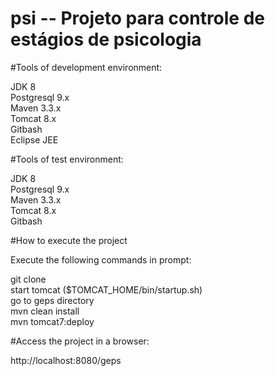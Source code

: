 # psi -- Projeto para controle de estágios de psicologia
  
#Tools of development environment:  
  
JDK 8  
Postgresql 9.x  
Maven 3.3.x  
Tomcat 8.x  
Gitbash  
Eclipse JEE  
  
#Tools of test environment:  
  
JDK 8  
Postgresql 9.x  
Maven 3.3.x  
Tomcat 8.x  
Gitbash  
  
#How to execute the project  
  
Execute the following commands in prompt:  
  
git clone <git URL of this project>  
start tomcat ($TOMCAT_HOME/bin/startup.sh)  
go to geps directory  
mvn clean install  
mvn tomcat7:deploy  
  
#Access the project in a browser:  
  
http://localhost:8080/geps  
